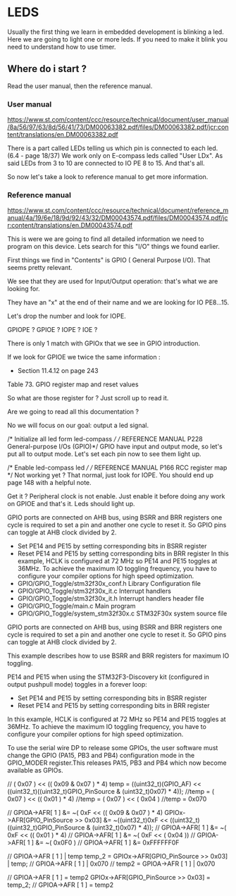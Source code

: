 # LEDS

Usually the first thing we learn in embedded development is blinking a led.
Here we are going to light one or more leds.
If you need to make it blink you need to understand how to use timer.

## Where do i start ?
Read the user manual, then the reference manual.

### User manual
https://www.st.com/content/ccc/resource/technical/document/user_manual/8a/56/97/63/8d/56/41/73/DM00063382.pdf/files/DM00063382.pdf/jcr:content/translations/en.DM00063382.pdf

There is a part called LEDs telling us which pin is connected to each led. (6.4 - page 18/37)
We work only on E-compass leds called "User LDx".
As said LEDs from 3 to 10 are connected to IO PE 8 to 15.
And that's all.

So now let's take a look to reference manual to get more information.

### Reference manual
https://www.st.com/content/ccc/resource/technical/document/reference_manual/4a/19/6e/18/9d/92/43/32/DM00043574.pdf/files/DM00043574.pdf/jcr:content/translations/en.DM00043574.pdf

This is were we are going to find all detailed information we need to program on this device.
Lets search for this "I/O" things we found earlier.

First things we find in "Contents" is GPIO ( General Purpose I/O). 
That seems pretty relevant. 

We see that they are used for Input/Output operation: that's what we are looking for.

They have an "x" at the end of their name and we are looking for IO PE8...15.

Let's drop the number and look for IOPE.

GPIOPE ? GPIOE ? IOPE ? IOE ?

There is only 1 match with GPIOx that we see in GPIO introduction.

If we look for GPIOE we twice the same information :
- Section 11.4.12 on page 243

Table 73. GPIO register map and reset values

So what are those register for ? Just scroll up to read it.

Are we going to read all this documentation ?

No we will focus on our goal: output a led signal.

/* Initialize all led form led-compass */
/* REFERENCE MANUAL P228 General-purpose I/Os (GPIO)*/
GPIO have input and output mode, so let's put all to output mode.
Let's set each pin now to see them light up.

/* Enable led-compass led */
/* REFERENCE MANUAL P166 RCC register map */
Not working yet ?
That normal, just look for IOPE.
You should end up page 148 with a helpful note.

Get it ?
Peripheral clock is not enable. Just enable it before doing any work on GPIOE and that's it.
Leds should light up.











GPIO ports are connected on AHB bus, using BSRR and BRR registers one cycle is
required to set a pin and another one cycle to reset it. So GPIO pins can toggle
at AHB clock divided by 2.
 - Set PE14 and PE15 by setting corresponding bits in BSRR register
 - Reset PE14 and PE15 by setting corresponding bits in BRR register
In this example, HCLK is configured at 72 MHz so PE14 and PE15 toggles at 36MHz.
To achieve the maximum IO toggling frequency, you have to configure your compiler
options for high speed optimization.
  - GPIO/GPIO_Toggle/stm32f30x_conf.h    Library Configuration file
  - GPIO/GPIO_Toggle/stm32f30x_it.c      Interrupt handlers
  - GPIO/GPIO_Toggle/stm32f30x_it.h      Interrupt handlers header file
  - GPIO/GPIO_Toggle/main.c              Main program
  - GPIO/GPIO_Toggle/system_stm32f30x.c  STM32F30x system source file


GPIO ports are connected on AHB bus, using BSRR and BRR registers one cycle is
required to set a pin and another one cycle to reset it. So GPIO pins can toggle
at AHB clock divided by 2.

This example describes how to use BSRR and BRR registers for maximum IO toggling.

PE14 and PE15 when using the STM32F3-Discovery kit (configured in output pushpull 
mode) toggles in a forever loop:
 - Set PE14 and PE15 by setting corresponding bits in BSRR register
 - Reset PE14 and PE15 by setting corresponding bits in BRR register

In this example, HCLK is configured at 72 MHz so PE14 and PE15 toggles at 36MHz.
To achieve the maximum IO toggling frequency, you have to configure your compiler
options for high speed optimization.
 
To use the serial wire DP to release some GPIOs, the user software must change the GPIO
(PA15, PB3 and PB4) configuration mode in the GPIO_MODER register.This releases
PA15, PB3 and PB4 which now become available as GPIOs.

  // 	 (		0x07		) << ((						0x09		  &   0x07		  ) * 4)
  temp = ((uint32_t)(GPIO_AF) << ((uint32_t)((uint32_t)GPIO_PinSource & (uint32_t)0x07) * 4));
  //temp = (	0x07		) << ((						0x01						  ) * 4)
  //temp = (	0x07		) << (							0x04						   )
  //temp = 0x070

  // GPIOA->AFR[		1		   ] &= ~(	0xF			<< ((		0x09						&		0x07	) * 4)
  GPIOx->AFR[GPIO_PinSource >> 0x03] &= ~((uint32_t)0xF << ((uint32_t)((uint32_t)GPIO_PinSource & (uint32_t)0x07) * 4));
  // GPIOA->AFR[		1		   ] &= ~(	0xF			<< ((					0x01							) * 4)
  // GPIOA->AFR[		1		   ] &= ~(	0xF			<< ( 					0x04								))
  // GPIOA->AFR[		1		   ] &= ~(								0x0F0										 )
  // GPIOA->AFR[		1		   ] &= 0xFFFFFF0F

  // GPIOA->AFR		 [ 			1			] | temp
  temp_2 = GPIOx->AFR[GPIO_PinSource >> 0x03] | temp;
  // GPIOA->AFR		 [ 			1			] | 0x070
  // temp2 = GPIOA->AFR		 [ 			1			] | 0x070

  // GPIOA->AFR		 [ 			1			] = temp2
  GPIOx->AFR[GPIO_PinSource >> 0x03] = temp_2;
  // GPIOA->AFR		 [ 			1			] = temp2
